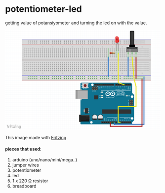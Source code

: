# potentiometer-led

getting value of potansiyometer and turning the led on with the value.

![potentiometer-led]

This image made with [Fritzing].

#### pieces that used:
1. arduino (uno/nano/mini/mega..)
2. jumper wires
3. potentiometer
4. led
5. 1 x 220 Ω resistor
6. breadboard

[potentiometer-led]: https://github.com/arslanbilal/arduino-examples/raw/master/examples/06-potentiometer-led/assets/potentiometer-led.png "potentiometer-led image"
[Fritzing]: http://fritzing.org/home/
